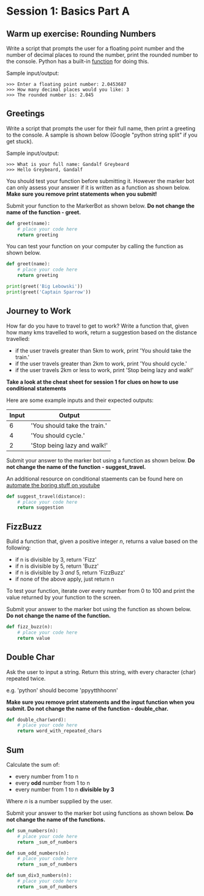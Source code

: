 # Session 1: Basics Part A

## Warm up exercise: Rounding Numbers
Write a script that prompts the user for a floating point number and the number of decimal places to round the number, print the rounded number to the console. Python has a built-in [function](https://docs.python.org/3/library/functions.html#round) for doing this.

Sample input/output:
```
>>> Enter a floating point number: 2.0453687
>>> How many decimal places would you like: 3
>>> The rounded number is: 2.045
```

## Greetings
Write a script that prompts the user for their full name, then print a greeting to the console. A sample is shown below (Google "python string split" if you get stuck).

Sample input/output:
```
>>> What is your full name: Gandalf Greybeard
>>> Hello Greybeard, Gandalf
```

You should test your function before submitting it. However the marker bot can only assess your answer if it is written as a function as shown below. __Make sure you remove print statements when you submit!__

Submit your function to the MarkerBot as shown below. __Do not change the name of the function - greet.__

```py
def greet(name):
    # place your code here
    return greeting
```

You can test your function on your computer by calling the function as shown below.

```py
def greet(name):
    # place your code here
    return greeting

print(greet('Big Lebowski'))
print(greet('Captain Sparrow'))
```

## Journey to Work

How far do you have to travel to get to work? Write a function that, given how many kms travelled to work, return a suggestion based on the distance travelled:

- if the user travels greater than 5km to work, print 'You should take the train.'
- if the user travels greater than 2km to work, print 'You should cycle.'
- if the user travels 2km or less to work, print 'Stop being lazy and walk!'

__Take a look at the cheat sheet for session 1 for clues on how to use conditional statements__

Here are some example inputs and their expected outputs:

|Input|Output|
|-----|------|
|6|'You should take the train.'|
|4|'You should cycle.'|
|2|'Stop being lazy and walk!'|

Submit your answer to the marker bot using a function as shown below. __Do not change the name of the function - suggest_travel.__

An additional resource on conditional staements can be found here on [automate the boring stuff on youtube](https://www.youtube.com/watch?v=lWeCgEbk-Ro&feature=youtu.be)

```py
def suggest_travel(distance):
    # place your code here
    return suggestion
```

## FizzBuzz

Build a function that, given a positive integer *n*, returns a value based on the following:

- if n is divisible by 3, return 'Fizz'
- if n is divisible by 5, return 'Buzz'
- if n is divisible by 3 *and* 5, return 'FizzBuzz'
- if none of the above apply, just return n

To test your function, iterate over every number from 0 to 100 and print the value returned by your function to the screen.

Submit your answer to the marker bot using the function as shown below. __Do not change the name of the function.__

```py
def fizz_buzz(n):
    # place your code here
    return value
```

## Double Char

Ask the user to input a string. Return this string, with every character (char) repeated twice.

e.g. 'python' should become 'ppyytthhoonn'

__Make sure you remove print statements and the input function when you submit. Do not change the name of the function - double_char.__

```py
def double_char(word):
    # place your code here
    return word_with_repeated_chars
```

## Sum

Calculate the sum of:

- every number from 1 to n
- every **odd** number from 1 to n
- every number from 1 to n **divisible by 3**

Where *n* is a number supplied by the user.

Submit your answer to the marker bot using functions as shown below. __Do not change the name of the functions.__

```py
def sum_numbers(n):
    # place your code here
    return _sum_of_numbers
```

```py
def sum_odd_numbers(n):
    # place your code here
    return _sum_of_numbers
```

```py
def sum_div3_numbers(n):
    # place your code here
    return _sum_of_numbers
```
